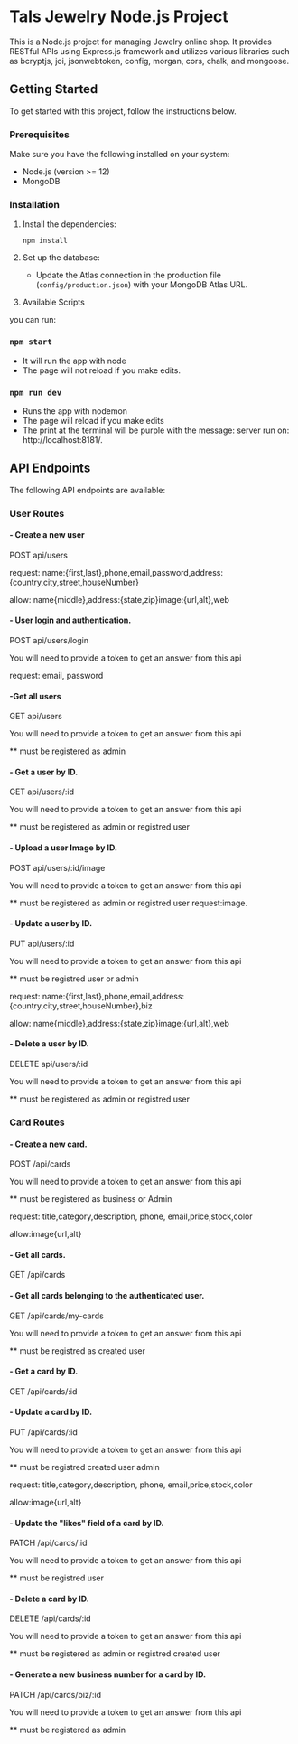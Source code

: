# Tals Jewelry Node.js Project

This is a Node.js project for managing Jewelry online shop. It provides RESTful APIs using Express.js framework and utilizes various libraries such as bcryptjs, joi, jsonwebtoken, config, morgan, cors, chalk, and mongoose.

## Getting Started

To get started with this project, follow the instructions below.

### Prerequisites

Make sure you have the following installed on your system:

- Node.js (version >= 12)
- MongoDB

### Installation

1. Install the dependencies:

   ```
   npm install
   ```

2. Set up the database:

   - Update the Atlas connection in the production file (`config/production.json`) with your MongoDB Atlas URL.

3. Available Scripts

you can run:

### `npm start`

- It will run the app with node
- The page will not reload if you make edits.

### `npm run dev`

- Runs the app with nodemon
- The page will reload if you make edits
- The print at the terminal will be purple with the message:
  server run on: http://localhost:8181/.

## API Endpoints

The following API endpoints are available:

### User Routes

#### - Create a new user

POST api/users

request:
name:{first,last},phone,email,password,address:{country,city,street,houseNumber}

allow:
name{middle},address:{state,zip}image:{url,alt},web

#### - User login and authentication.

POST api/users/login

You will need to provide a token to get an answer from this api

request:
email, password

#### -Get all users

GET api/users

You will need to provide a token to get an answer from this api

\*\* must be registered as admin

#### - Get a user by ID.

GET api/users/:id

You will need to provide a token to get an answer from this api

\*\* must be registered as admin or registred user

#### - Upload a user Image by ID.

POST api/users/:id/image

You will need to provide a token to get an answer from this api

\*\* must be registered as admin or registred user
request:image.

#### - Update a user by ID.

PUT api/users/:id

You will need to provide a token to get an answer from this api

\*\* must be registred user or admin

request:
name:{first,last},phone,email,address:{country,city,street,houseNumber},biz

allow:
name{middle},address:{state,zip}image:{url,alt},web

#### - Delete a user by ID.

DELETE api/users/:id

You will need to provide a token to get an answer from this api

\*\* must be registered as admin or registred user

### Card Routes

#### - Create a new card.

POST /api/cards

You will need to provide a token to get an answer from this api

\*\* must be registered as business or Admin

request:
title,category,description, phone, email,price,stock,color

allow:image{url,alt}

#### - Get all cards.

GET /api/cards

#### - Get all cards belonging to the authenticated user.

GET /api/cards/my-cards

You will need to provide a token to get an answer from this api

\*\* must be registred as created user

#### - Get a card by ID.

GET /api/cards/:id

#### - Update a card by ID.

PUT /api/cards/:id

You will need to provide a token to get an answer from this api

\*\* must be registred created user admin

request:
title,category,description, phone, email,price,stock,color

allow:image{url,alt}

#### - Update the "likes" field of a card by ID.

PATCH /api/cards/:id

You will need to provide a token to get an answer from this api

\*\* must be registred user

#### - Delete a card by ID.

DELETE /api/cards/:id

You will need to provide a token to get an answer from this api

\*\* must be registered as admin or registred created user

#### - Generate a new business number for a card by ID.

PATCH /api/cards/biz/:id

You will need to provide a token to get an answer from this api

\*\* must be registered as admin
